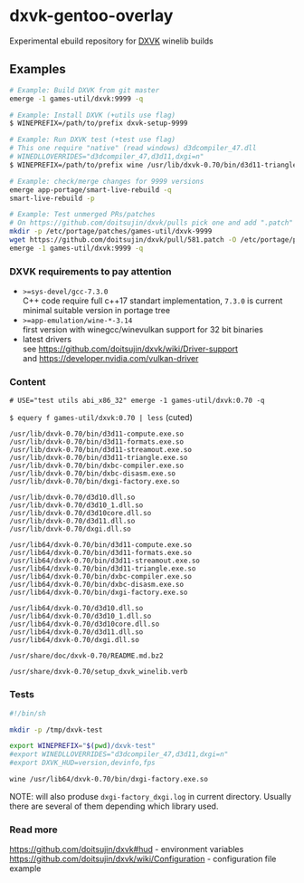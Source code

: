 # dxvk-gentoo-overlay
Experimental ebuild repository for [DXVK](https://github.com/doitsujin/dxvk) winelib builds

## Examples
```sh
# Example: Build DXVK from git master
emerge -1 games-util/dxvk:9999 -q

# Example: Install DXVK (+utils use flag)
$ WINEPREFIX=/path/to/prefix dxvk-setup-9999

# Example: Run DXVK test (+test use flag)
# This one require "native" (read windows) d3dcompiler_47.dll
# WINEDLLOVERRIDES="d3dcompiler_47,d3d11,dxgi=n"
$ WINEPREFIX=/path/to/prefix wine /usr/lib/dxvk-0.70/bin/d3d11-triangle.exe.so

# Example: check/merge changes for 9999 versions
emerge app-portage/smart-live-rebuild -q
smart-live-rebuild -p

# Example: Test unmerged PRs/patches
# On https://github.com/doitsujin/dxvk/pulls pick one and add ".patch" to url
mkdir -p /etc/portage/patches/games-util/dxvk-9999
wget https://github.com/doitsujin/dxvk/pull/581.patch -O /etc/portage/patches/games-util/dxvk-9999/0001-patch-name.patch
emerge -1 games-util/dxvk:9999 -q
```

### DXVK requirements to pay attention
* `>=sys-devel/gcc-7.3.0`<br>
  C++ code require full c++17 standart implementation, `7.3.0` is current minimal suitable version in portage tree
* `>=app-emulation/wine-*-3.14`<br>
  first version with winegcc/winevulkan support for 32 bit binaries
* latest drivers<br>
  see https://github.com/doitsujin/dxvk/wiki/Driver-support <br>
  and https://developer.nvidia.com/vulkan-driver

### Content
`# USE="test utils abi_x86_32" emerge -1 games-util/dxvk:0.70 -q`<br>

`$ equery f games-util/dxvk:0.70 | less` (cuted)

```
/usr/lib/dxvk-0.70/bin/d3d11-compute.exe.so
/usr/lib/dxvk-0.70/bin/d3d11-formats.exe.so
/usr/lib/dxvk-0.70/bin/d3d11-streamout.exe.so
/usr/lib/dxvk-0.70/bin/d3d11-triangle.exe.so
/usr/lib/dxvk-0.70/bin/dxbc-compiler.exe.so
/usr/lib/dxvk-0.70/bin/dxbc-disasm.exe.so
/usr/lib/dxvk-0.70/bin/dxgi-factory.exe.so

/usr/lib/dxvk-0.70/d3d10.dll.so
/usr/lib/dxvk-0.70/d3d10_1.dll.so
/usr/lib/dxvk-0.70/d3d10core.dll.so
/usr/lib/dxvk-0.70/d3d11.dll.so
/usr/lib/dxvk-0.70/dxgi.dll.so

/usr/lib64/dxvk-0.70/bin/d3d11-compute.exe.so
/usr/lib64/dxvk-0.70/bin/d3d11-formats.exe.so
/usr/lib64/dxvk-0.70/bin/d3d11-streamout.exe.so
/usr/lib64/dxvk-0.70/bin/d3d11-triangle.exe.so
/usr/lib64/dxvk-0.70/bin/dxbc-compiler.exe.so
/usr/lib64/dxvk-0.70/bin/dxbc-disasm.exe.so
/usr/lib64/dxvk-0.70/bin/dxgi-factory.exe.so

/usr/lib64/dxvk-0.70/d3d10.dll.so
/usr/lib64/dxvk-0.70/d3d10_1.dll.so
/usr/lib64/dxvk-0.70/d3d10core.dll.so
/usr/lib64/dxvk-0.70/d3d11.dll.so
/usr/lib64/dxvk-0.70/dxgi.dll.so

/usr/share/doc/dxvk-0.70/README.md.bz2

/usr/share/dxvk-0.70/setup_dxvk_winelib.verb
```

### Tests
```sh
#!/bin/sh

mkdir -p /tmp/dxvk-test

export WINEPREFIX="$(pwd)/dxvk-test"
#export WINEDLLOVERRIDES="d3dcompiler_47,d3d11,dxgi=n"
#export DXVK_HUD=version,devinfo,fps

wine /usr/lib64/dxvk-0.70/bin/dxgi-factory.exe.so
```
NOTE: will also produse `dxgi-factory_dxgi.log` in current directory. Usually there are several of them depending which library used.

### Read more
https://github.com/doitsujin/dxvk#hud - environment variables<br>
https://github.com/doitsujin/dxvk/wiki/Configuration - configuration file example
